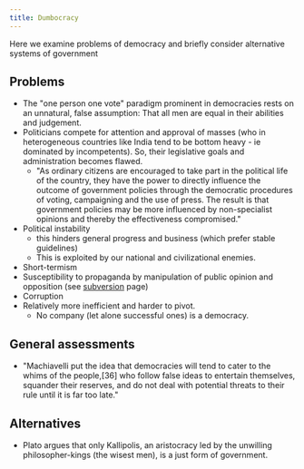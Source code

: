 ```yaml
---
title: Dumbocracy
---
```


Here we examine problems of democracy and briefly consider alternative systems of government

## Problems
- The "one person one vote" paradigm prominent in democracies rests on an unnatural, false assumption: That all men are equal in their abilities and judgement.
- Politicians compete for attention and approval of masses (who in heterogeneous countries like India tend to be bottom heavy - ie dominated by incompetents). So, their legislative goals and administration becomes flawed.
    - "As ordinary citizens are encouraged to take part in the political life of the country, they have the power to directly influence the outcome of government policies through the democratic procedures of voting, campaigning and the use of press. The result is that government policies may be more influenced by non-specialist opinions and thereby the effectiveness compromised."
- Political instability
    - this hinders general progress and business (which prefer stable guidelines)
    - This is exploited by our national and civilizational enemies.
- Short-termism
- Susceptibility to propaganda by manipulation of public opinion and opposition (see [subversion](../subversion/) page)
- Corruption
- Relatively more inefficient and harder to pivot.
    - No company (let alone successful ones) is a democracy. 

## General assessments
- "Machiavelli put the idea that democracies will tend to cater to the whims of the people,[36] who follow false ideas to entertain themselves, squander their reserves, and do not deal with potential threats to their rule until it is far too late."

## Alternatives
- Plato argues that only Kallipolis, an aristocracy led by the unwilling philosopher-kings (the wisest men), is a just form of government.
